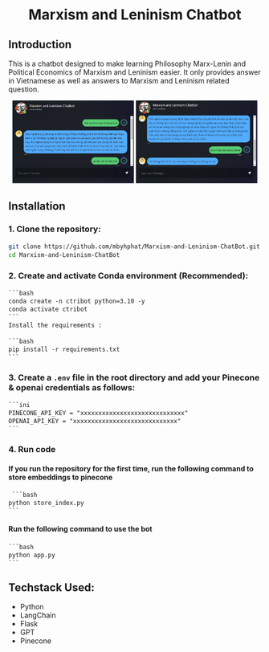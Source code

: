 <div align="center">
    <h1>Marxism and Leninism Chatbot</h1>
</div>

## **Introduction**
This is a chatbot designed to make learning Philosophy Marx-Lenin and Political Economics of Marxism and Leninism easier. It only provides answer in Vietnamese as well as answers to Marxism and Leninism related question. 
<p align="center">
    <img src="assets/web example 1.png" width="48%">
    <img src="assets/web example 2.jpg" width="48%">
</p>

## **Installation**

### **1. Clone the repository:**

```bash
git clone https://github.com/mbyhphat/Marxism-and-Leninism-ChatBot.git
cd Marxism-and-Leninism-ChatBot
```

### **2. Create and activate Conda environment (Recommended):**

    ```bash
    conda create -n ctribot python=3.10 -y
    conda activate ctribot
    ```
    Install the requirements :

    ```bash
    pip install -r requirements.txt
    ```
### **3. Create a `.env` file in the root directory and add your Pinecone & openai credentials as follows:**

    ```ini
    PINECONE_API_KEY = "xxxxxxxxxxxxxxxxxxxxxxxxxxxxx"
    OPENAI_API_KEY = "xxxxxxxxxxxxxxxxxxxxxxxxxxxxx"
    ```
### **4. Run code**

#### If you run the repository for the first time, run the following command to store embeddings to pinecone

     ```bash
    python store_index.py
    ```

#### Run the following command to use the bot

    ```bash
    python app.py
    ```

## Techstack Used:
- Python
- LangChain
- Flask
- GPT
- Pinecone
